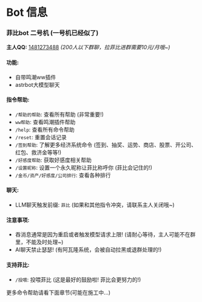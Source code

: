 # Bot 信息

### 菲比bot 二号机 (一号机已经似了)

**主人QQ:** [1481273488](https://qm.qq.com/q/pdQVxqfUn8)
*(200人以下群聊，拉菲比进群需要10元/月哦~)*

#### 功能:
* 自带鸣潮ww插件
* astrbot大模型聊天

#### 指令帮助:
* ` /帮助的帮助 `: 查看所有帮助 (非常重要!)
* ` ww帮助 `: 查看鸣潮插件帮助
* ` /help `: 查看所有命令帮助
* ` /reset `: 重置会话记录
* ` /签到帮助 `: 了解更多经济系统命令 (签到、抽奖、运势、商店、股票、开公司、红包、救济金等等!)
* ` /好感度帮助 `: 获取好感度相关帮助
* ` /设置昵称 `: 设置一个永久昵称让菲比称呼你 (菲比会记住的!)
* ` /金币/资产/好感度/公司排行 `: 查看各种排行

#### 聊天:
* LLM聊天触发前缀: `菲比` (如果和其他指令冲突，请联系主人关闭哦~)

#### 注意事项:
* 吞消息通常是因为重启或者触发模型请求上限! (请耐心等待，主人可能不在群里，不能及时处理~)
* AI聊天禁止瑟瑟! (有阿瓦隆系统，会被自动拉黑或退群处理的!)

#### 支持菲比:
* ` /投喂 `: 投喂菲比 (这是最好的鼓励啦! 菲比会更努力的!)

更多命令帮助请看下面章节(可能在施工中...)